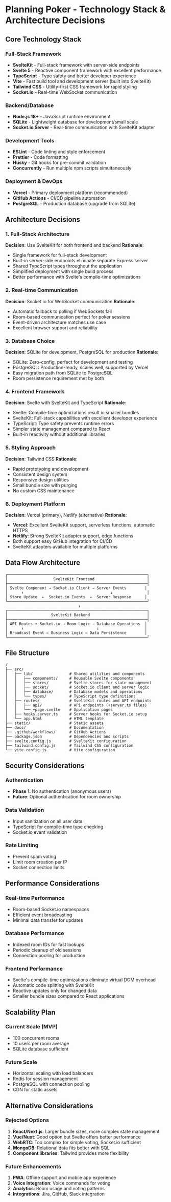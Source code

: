 # Planning Poker - Technology Stack & Architecture Decisions

## Core Technology Stack

### Full-Stack Framework
- **SvelteKit** - Full-stack framework with server-side endpoints
- **Svelte 5** - Reactive component framework with excellent performance
- **TypeScript** - Type safety and better developer experience
- **Vite** - Fast build tool and development server (built into SvelteKit)
- **Tailwind CSS** - Utility-first CSS framework for rapid styling
- **Socket.io** - Real-time WebSocket communication

### Backend/Database
- **Node.js 18+** - JavaScript runtime environment
- **SQLite** - Lightweight database for development/small scale
- **Socket.io Server** - Real-time communication with SvelteKit adapter

### Development Tools
- **ESLint** - Code linting and style enforcement
- **Prettier** - Code formatting
- **Husky** - Git hooks for pre-commit validation
- **Concurrently** - Run multiple npm scripts simultaneously

### Deployment & DevOps
- **Vercel** - Primary deployment platform (recommended)
- **GitHub Actions** - CI/CD pipeline automation
- **PostgreSQL** - Production database (upgrade from SQLite)

## Architecture Decisions

### 1. Full-Stack Architecture
**Decision**: Use SvelteKit for both frontend and backend
**Rationale**: 
- Single framework for full-stack development
- Built-in server-side endpoints eliminate separate Express server
- Shared TypeScript types throughout the application
- Simplified deployment with single build process
- Better performance with Svelte's compile-time optimizations

### 2. Real-time Communication
**Decision**: Socket.io for WebSocket communication
**Rationale**:
- Automatic fallback to polling if WebSockets fail
- Room-based communication perfect for poker sessions
- Event-driven architecture matches use case
- Excellent browser support and reliability

### 3. Database Choice
**Decision**: SQLite for development, PostgreSQL for production
**Rationale**:
- SQLite: Zero-config, perfect for development and testing
- PostgreSQL: Production-ready, scales well, supported by Vercel
- Easy migration path from SQLite to PostgreSQL
- Room persistence requirement met by both

### 4. Frontend Framework
**Decision**: Svelte with SvelteKit and TypeScript
**Rationale**:
- Svelte: Compile-time optimizations result in smaller bundles
- SvelteKit: Full-stack capabilities with excellent developer experience
- TypeScript: Type safety prevents runtime errors
- Simpler state management compared to React
- Built-in reactivity without additional libraries

### 5. Styling Approach
**Decision**: Tailwind CSS
**Rationale**:
- Rapid prototyping and development
- Consistent design system
- Responsive design utilities
- Small bundle size with purging
- No custom CSS maintenance

### 6. Deployment Platform
**Decision**: Vercel (primary), Netlify (alternative)
**Rationale**:
- **Vercel**: Excellent SvelteKit support, serverless functions, automatic HTTPS
- **Netlify**: Strong SvelteKit adapter support, edge functions
- Both support easy GitHub integration for CI/CD
- SvelteKit adapters available for multiple platforms

## Data Flow Architecture

```
┌─────────────────────────────────────────────────────────────┐
│                    SvelteKit Frontend                       │
├─────────────────────────────────────────────────────────────┤
│ Svelte Component → Socket.io Client → Server Events        │
│      ↑                                      ↓               │
│ Store Update  ←  Socket.io Events  ←  Server Response      │
└─────────────────────────────────────────────────────────────┘
                                ↓
┌─────────────────────────────────────────────────────────────┐
│                   SvelteKit Backend                         │
├─────────────────────────────────────────────────────────────┤
│ API Routes + Socket.io → Room Logic → Database Operations  │
│      ↑                                ↓                    │
│ Broadcast Event ← Business Logic ← Data Persistence        │
└─────────────────────────────────────────────────────────────┘
```

## File Structure

```
/
├── src/
│   ├── lib/                # Shared utilities and components
│   │   ├── components/     # Reusable Svelte components
│   │   ├── stores/         # Svelte stores for state management
│   │   ├── socket/         # Socket.io client and server logic
│   │   ├── database/       # Database models and operations
│   │   └── types/          # TypeScript type definitions
│   ├── routes/             # SvelteKit routes and API endpoints
│   │   ├── api/            # API endpoints (+server.ts files)
│   │   └── +page.svelte    # Application pages
│   ├── hooks.server.ts     # Server hooks for Socket.io setup
│   └── app.html            # HTML template
├── static/                 # Static assets
├── docs/                   # Documentation  
├── .github/workflows/      # GitHub Actions
├── package.json            # Dependencies and scripts
├── svelte.config.js        # SvelteKit configuration
├── tailwind.config.js      # Tailwind CSS configuration
└── vite.config.js          # Vite configuration
```

## Security Considerations

### Authentication
- **Phase 1**: No authentication (anonymous users)
- **Future**: Optional authentication for room ownership

### Data Validation
- Input sanitization on all user data
- TypeScript for compile-time type checking
- Socket.io event validation

### Rate Limiting
- Prevent spam voting
- Limit room creation per IP
- Socket connection limits

## Performance Considerations

### Real-time Performance
- Room-based Socket.io namespaces
- Efficient event broadcasting
- Minimal data transfer for updates

### Database Performance
- Indexed room IDs for fast lookups
- Periodic cleanup of old sessions
- Connection pooling for production

### Frontend Performance
- Svelte's compile-time optimizations eliminate virtual DOM overhead
- Automatic code splitting with SvelteKit
- Reactive updates only for changed data
- Smaller bundle sizes compared to React applications

## Scalability Plan

### Current Scale (MVP)
- 100 concurrent rooms
- 10 users per room average
- SQLite database sufficient

### Future Scale
- Horizontal scaling with load balancers
- Redis for session management
- PostgreSQL with connection pooling
- CDN for static assets

## Alternative Considerations

### Rejected Options
1. **React/Next.js**: Larger bundle sizes, more complex state management
2. **Vue/Nuxt**: Good option but Svelte offers better performance
3. **WebRTC**: Too complex for simple voting, Socket.io sufficient  
4. **MongoDB**: Relational data fits better with SQL
5. **Component libraries**: Tailwind provides more flexibility

### Future Enhancements
1. **PWA**: Offline support and mobile app experience
2. **Voice Integration**: Voice commands for voting
3. **Analytics**: Room usage and voting patterns
4. **Integrations**: Jira, GitHub, Slack integration